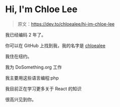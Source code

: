 # Hi, I'm Chloe Lee

> 原文：<https://dev.to/chloealee/hi-im-chloe-lee>

我已经编码 2 年了。

你可以在 GitHub 上找到我，我的名字是 [chloealee](https://github.com/chloealee)

我住在纽约。

我为 DoSomething.org 工作

我主要用这些语言编程:php

我目前正在学习更多关于 React 的知识

很高兴见到你。
